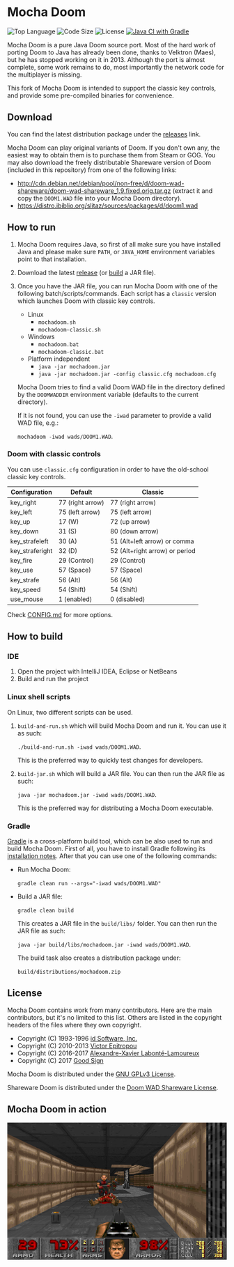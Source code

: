 # Mocha Doom

![Top Language](https://img.shields.io/github/languages/top/gaborbata/mochadoom.svg?style=flat)
![Code Size](https://img.shields.io/github/languages/code-size/gaborbata/mochadoom.svg?style=flat)
![License](https://img.shields.io/github/license/gaborbata/mochadoom.svg?style=flat&logo=gnu)
[![Java CI with Gradle](https://github.com/gaborbata/mochadoom/workflows/Java%20CI%20with%20Gradle/badge.svg)](https://github.com/gaborbata/mochadoom/actions/workflows/gradle.yml)

Mocha Doom is a pure Java Doom source port. Most of the hard work of porting Doom to Java has already been done,
thanks to Velktron (Maes), but he has stopped working on it in 2013. Although the port is almost complete,
some work remains to do, most importantly the network code for the multiplayer is missing.

This fork of Mocha Doom is intended to support the classic key controls, and provide some pre-compiled binaries for convenience.

## Download

You can find the latest distribution package under the [releases](https://github.com/gaborbata/mochadoom/releases/latest) link.

Mocha Doom can play original variants of Doom. If you don't own any, the easiest way to obtain them is to purchase them from Steam or GOG.
You may also download the freely distributable Shareware version of Doom (included in this repository) from one of the following links:
* http://cdn.debian.net/debian/pool/non-free/d/doom-wad-shareware/doom-wad-shareware_1.9.fixed.orig.tar.gz
  (extract it and copy the `DOOM1.WAD` file into your Mocha Doom directory).
* https://distro.ibiblio.org/slitaz/sources/packages/d/doom1.wad

## How to run

1. Mocha Doom requires Java, so first of all make sure you have installed Java and please make sure `PATH`,
   or `JAVA_HOME` environment variables point to that installation.
2. Download the latest [release](https://github.com/gaborbata/mochadoom/releases/latest)
   (or [build](https://github.com/gaborbata/mochadoom#how-to-build) a JAR file).
3. Once you have the JAR file, you can run Mocha Doom with one of the following batch/scripts/commands.
   Each script has a `classic` version which launches Doom with classic key controls.

   * Linux
     * `mochadoom.sh`
     * `mochadoom-classic.sh`
   * Windows
     * `mochadoom.bat`
     * `mochadoom-classic.bat`
   * Platform independent
     * `java -jar mochadoom.jar`
     * `java -jar mochadoom.jar -config classic.cfg mochadoom.cfg`

   Mocha Doom tries to find a valid Doom WAD file in the directory
   defined by the `DOOMWADDIR` environment variable (defaults to the current directory).

   If it is not found, you can use the `-iwad` parameter to provide a valid WAD file, e.g.:

   `mochadoom -iwad wads/DOOM1.WAD`.

### Doom with classic controls

You can use `classic.cfg` configuration in order to have the old-school classic key controls.

| Configuration   | Default          | Classic                        |
| --------------- | ---------------- | ------------------------------ |
| key_right       | 77 (right arrow) | 77 (right arrow)               |
| key_left        | 75 (left arrow)  | 75 (left arrow)                |
| key_up          | 17 (W)           | 72 (up arrow)                  |
| key_down        | 31 (S)           | 80 (down arrow)                |
| key_strafeleft  | 30 (A)           | 51 (Alt+left arrow) or comma   |
| key_straferight | 32 (D)           | 52 (Alt+right arrow) or period |
| key_fire        | 29 (Control)     | 29 (Control)                   |
| key_use         | 57 (Space)       | 57 (Space)                     |
| key_strafe      | 56 (Alt)         | 56 (Alt)                       |
| key_speed       | 54 (Shift)       | 54 (Shift)                     |
| use_mouse       | 1 (enabled)      | 0 (disabled)                   |

Check [CONFIG.md](CONFIG.md) for more options.

## How to build

### IDE

1. Open the project with IntelliJ IDEA, Eclipse or NetBeans
2. Build and run the project

### Linux shell scripts

On Linux, two different scripts can be used.

1. `build-and-run.sh` which will build Mocha Doom and run it. You can use it as such:

   `./build-and-run.sh -iwad wads/DOOM1.WAD`.

   This is the preferred way to quickly test changes for developers.

2. `build-jar.sh` which will build a JAR file. You can then run the JAR file as such:

   `java -jar mochadoom.jar -iwad wads/DOOM1.WAD`.

   This is the preferred way for distributing a Mocha Doom executable.

### Gradle

[Gradle](https://gradle.org/) is a cross-platform build tool, which can be also used to run and build Mocha Doom.
First of all, you have to install Gradle following its [installation notes](https://gradle.org/install/).
After that you can use one of the following commands:

* Run Mocha Doom:

  `gradle clean run --args="-iwad wads/DOOM1.WAD"`

* Build a JAR file:

  `gradle clean build`

  This creates a JAR file in the `build/libs/` folder.
  You can then run the JAR file as such:

  `java -jar build/libs/mochadoom.jar -iwad wads/DOOM1.WAD`.

  The build task also creates a distribution package under:

  `build/distributions/mochadoom.zip`

## License

Mocha Doom contains work from many contributors. Here are the main contributors,
but it's no limited to this list. Others are listed in the copyright headers of the files where they own copyright.

- Copyright (C) 1993-1996  [id Software, Inc.](http://www.idsoftware.com/)
- Copyright (C) 2010-2013  [Victor Epitropou](https://sourceforge.net/projects/mochadoom/)
- Copyright (C) 2016-2017  [Alexandre-Xavier Labonté-Lamoureux](https://github.com/AXDOOMER/)
- Copyright (C) 2017  [Good Sign](https://github.com/GoodSign2017)

Mocha Doom is distributed under the [GNU GPLv3 License](https://www.gnu.org/licenses/gpl-3.0.en.html).

Shareware Doom is distributed under the [Doom WAD Shareware License](wads/doom-wad-shareware-license.txt).

## Mocha Doom in action

![Mocha Doom](mochadoom.png)

